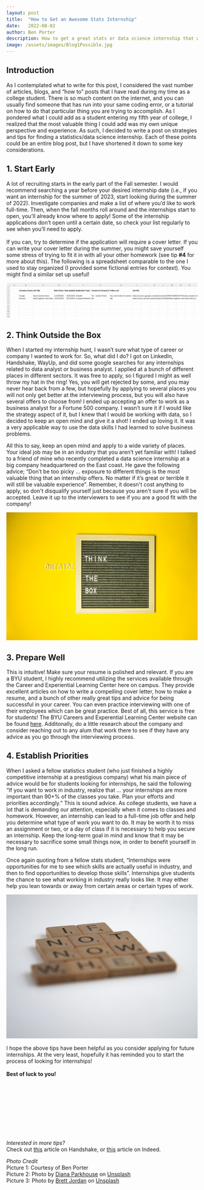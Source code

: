 ```yaml
---
layout: post
title:  "How to Get an Awesome Stats Internship"
date:   2022-08-02
author: Ben Porter
description: How to get a great stats or data science internship that will set you up for success after graduation
image: /assets/images/Blog1Possible.jpg
---
```


## Introduction
As I contemplated what to write for this post, I considered the vast number of articles, blogs, and “how to” posts that I have read during my time as a college student. There is so much content on the internet, and you can usually find someone that has run into your same coding error, or a tutorial on how to do that particular thing you are trying to accomplish. As I pondered what I could add as a student entering my fifth year of college, I realized that the most valuable thing I could add was my own unique perspective and experience. As such, I decided to write a post on strategies and tips for finding a statistics/data science internship. Each of these points could be an entire blog post, but I have shortened it down to some key considerations. 

## 1.	Start Early
A lot of recruiting starts in the early part of the Fall semester. I would recommend searching a year before your desired internship date (i.e., if you want an internship for the summer of 2023, start looking during the summer of 2022). Investigate companies and make a list of where you’d like to work full-time. Then, when the fall months roll around and the internships start to open, you’ll already know where to apply! Some of the internship applications don’t open until a certain date, so check your list regularly to see when you’ll need to apply. <br>
<br>
If you can, try to determine if the application will require a cover letter. If you can write your cover letter during the summer, you might save yourself some stress of trying to fit it in with all your other homework (see tip **#4** for more about this). The following is a spreadsheet comparable to the one I used to stay organized (I provided some fictional entries for context). You might find a similar set up useful! 

![Excel Screenshot](https://raw.githubusercontent.com/BenP33/stat386-projects/main/assets/images/Blog1ExcelScreenshot.png)

## 2.	Think Outside the Box
When I started my internship hunt, I wasn’t sure what type of career or company I wanted to work for. So, what did I do? I got on LinkedIn, Handshake, WayUp, and did some google searches for any internships related to data analyst or business analyst. I applied at a bunch of different places in different sectors. It was free to apply, so I figured I might as well throw my hat in the ring! Yes, you will get rejected by some, and you may never hear back from a few, but hopefully by applying to several places you will not only get better at the interviewing process, but you will also have several offers to choose from! I ended up accepting an offer to work as a business analyst for a Fortune 500 company. I wasn’t sure it if I would like the strategy aspect of it, but I knew that I would be working with data, so I decided to keep an open mind and give it a shot! I ended up loving it. It was a very applicable way to use the data skills I had learned to solve business problems. 

All this to say, keep an open mind and apply to a wide variety of places. Your ideal job may be in an industry that you aren’t yet familiar with!  I talked to a friend of mine who recently completed a data science internship at a big company headquartered on the East coast. He gave the following advice; “Don’t be too picky ... exposure to different things is the most valuable thing that an internship offers. No matter if it’s great or terrible it will still be valuable experience”. Remember, it doesn't cost anything to apply, so don't disqualify yourself just because you aren't sure if you will be accepted. Leave it up to the interviewers to see if you are a good fit with the company!

![Think Outside the Box Picture](https://raw.githubusercontent.com/BenP33/stat386-projects/main/assets/images/Blog1Box.jpg)

## 3.	Prepare Well
This is intuitive! Make sure your resume is polished and relevant. If you are a BYU student, I highly recommend utilizing the services available through the Career and Experiential Learning Center here on campus. They provide excellent articles on how to write a compelling cover letter, how to make a resume, and a bunch of other really great tips and advice for being successful in your career. You can even practice interviewing with one of their employees which can be great practice. Best of all, this service is free for students! The BYU Careers and Experential Learning Center website can be found [here](https://careers.byu.edu/). Additonally, do a little research about the company and consider reaching out to any alum that work there to see if they have any advice as you go through the interviewing process.

## 4.	Establish Priorities
When I asked a fellow statistics student (who just finished a highly competitive internship at a prestigious company) what his main piece of advice would be for students looking for internships, he said the following “If you want to work in industry, realize that ... your internships are more important than 90+% of the classes you take. Plan your efforts and priorities accordingly.” This is sound advice. As college students, we have a lot that is demanding our attention, especially when it comes to classes and homework. However, an internship can lead to a full-time job offer and help you determine what type of work you want to do. It may be worth it to miss an assignment or two, or a day of class if it is necessary to help you secure an internship. Keep the long-term goal in mind and know that it may be necessary to sacrifice some small things now, in order to benefit yourself in the long run. 

Once again quoting from a fellow stats student, “Internships were opportunities for me to see which skills are actually useful in industry, and then to find opportunities to develop those skills”. Internships give students the chance to see what working in industry really looks like. It may either help you lean towards or away from certain areas or certain types of work. 

![If Not Now When?](https://raw.githubusercontent.com/BenP33/stat386-projects/main/assets/images/Blog1IfNotNow.jpg)

I hope the above tips have been helpful as you consider applying for future internships. At the very least, hopefully it has reminded you to start the process of looking for internships! 
<br>
<br>
**Best of luck to you!**

<br>
<br>
<br>
<br>
<br>
<br>
<br>
<br>

*Interested in more tips?*<br>
Check out [this](https://joinhandshake.com/blog/students/5-ways-college-students-are-landing-internships-right-now/) article on Handshake, or [this](https://www.indeed.com/career-advice/career-development/what-to-expect-during-an-internship-interview) article on Indeed. 

*Photo Credit* <br>
Picture 1: Courtesy of Ben Porter <br>
Picture 2: Photo by <a href="https://unsplash.com/@ditakesphotos?utm_source=unsplash&utm_medium=referral&utm_content=creditCopyText">Diana Parkhouse</a> on <a href="https://unsplash.com/s/photos/outside-the-box?utm_source=unsplash&utm_medium=referral&utm_content=creditCopyText">Unsplash</a> <br>
Picture 3: Photo by <a href="https://unsplash.com/@brett_jordan?utm_source=unsplash&utm_medium=referral&utm_content=creditCopyText">Brett Jordan</a> on <a href="https://unsplash.com/s/photos/to-do-list?utm_source=unsplash&utm_medium=referral&utm_content=creditCopyText">Unsplash</a> <br>
<br>

